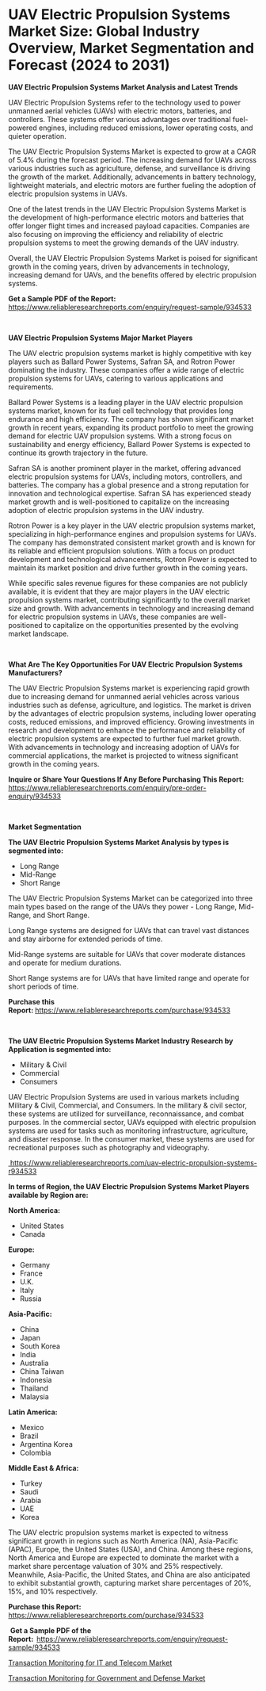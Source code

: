 <p><h1>UAV Electric Propulsion Systems Market Size: Global Industry Overview, Market Segmentation and Forecast (2024 to 2031)</h1></p><p><strong>UAV Electric Propulsion Systems Market Analysis and Latest Trends</strong></p>
<p><p>UAV Electric Propulsion Systems refer to the technology used to power unmanned aerial vehicles (UAVs) with electric motors, batteries, and controllers. These systems offer various advantages over traditional fuel-powered engines, including reduced emissions, lower operating costs, and quieter operation.</p><p>The UAV Electric Propulsion Systems Market is expected to grow at a CAGR of 5.4% during the forecast period. The increasing demand for UAVs across various industries such as agriculture, defense, and surveillance is driving the growth of the market. Additionally, advancements in battery technology, lightweight materials, and electric motors are further fueling the adoption of electric propulsion systems in UAVs.</p><p>One of the latest trends in the UAV Electric Propulsion Systems Market is the development of high-performance electric motors and batteries that offer longer flight times and increased payload capacities. Companies are also focusing on improving the efficiency and reliability of electric propulsion systems to meet the growing demands of the UAV industry.</p><p>Overall, the UAV Electric Propulsion Systems Market is poised for significant growth in the coming years, driven by advancements in technology, increasing demand for UAVs, and the benefits offered by electric propulsion systems.</p></p>
<p><strong>Get a Sample PDF of the Report:&nbsp;</strong> <a href="https://www.reliableresearchreports.com/enquiry/request-sample/934533">https://www.reliableresearchreports.com/enquiry/request-sample/934533</a></p>
<p>&nbsp;</p>
<p><strong>UAV Electric Propulsion Systems Major Market Players</strong></p>
<p><p>The UAV electric propulsion systems market is highly competitive with key players such as Ballard Power Systems, Safran SA, and Rotron Power dominating the industry. These companies offer a wide range of electric propulsion systems for UAVs, catering to various applications and requirements.</p><p>Ballard Power Systems is a leading player in the UAV electric propulsion systems market, known for its fuel cell technology that provides long endurance and high efficiency. The company has shown significant market growth in recent years, expanding its product portfolio to meet the growing demand for electric UAV propulsion systems. With a strong focus on sustainability and energy efficiency, Ballard Power Systems is expected to continue its growth trajectory in the future.</p><p>Safran SA is another prominent player in the market, offering advanced electric propulsion systems for UAVs, including motors, controllers, and batteries. The company has a global presence and a strong reputation for innovation and technological expertise. Safran SA has experienced steady market growth and is well-positioned to capitalize on the increasing adoption of electric propulsion systems in the UAV industry.</p><p>Rotron Power is a key player in the UAV electric propulsion systems market, specializing in high-performance engines and propulsion systems for UAVs. The company has demonstrated consistent market growth and is known for its reliable and efficient propulsion solutions. With a focus on product development and technological advancements, Rotron Power is expected to maintain its market position and drive further growth in the coming years.</p><p>While specific sales revenue figures for these companies are not publicly available, it is evident that they are major players in the UAV electric propulsion systems market, contributing significantly to the overall market size and growth. With advancements in technology and increasing demand for electric propulsion systems in UAVs, these companies are well-positioned to capitalize on the opportunities presented by the evolving market landscape.</p></p>
<p>&nbsp;</p>
<p><strong>What Are The Key Opportunities For UAV Electric Propulsion Systems Manufacturers?</strong></p>
<p><p>The UAV Electric Propulsion Systems market is experiencing rapid growth due to increasing demand for unmanned aerial vehicles across various industries such as defense, agriculture, and logistics. The market is driven by the advantages of electric propulsion systems, including lower operating costs, reduced emissions, and improved efficiency. Growing investments in research and development to enhance the performance and reliability of electric propulsion systems are expected to further fuel market growth. With advancements in technology and increasing adoption of UAVs for commercial applications, the market is projected to witness significant growth in the coming years.</p></p>
<p><strong>Inquire or Share Your Questions If Any Before Purchasing This Report:</strong> <a href="https://www.reliableresearchreports.com/enquiry/pre-order-enquiry/934533">https://www.reliableresearchreports.com/enquiry/pre-order-enquiry/934533</a></p>
<p>&nbsp;</p>
<p><strong>Market Segmentation</strong></p>
<p><strong>The UAV Electric Propulsion Systems Market Analysis by types is segmented into:</strong></p>
<p><ul><li>Long Range</li><li>Mid-Range</li><li>Short Range</li></ul></p>
<p><p>The UAV Electric Propulsion Systems Market can be categorized into three main types based on the range of the UAVs they power - Long Range, Mid-Range, and Short Range. </p><p>Long Range systems are designed for UAVs that can travel vast distances and stay airborne for extended periods of time. </p><p>Mid-Range systems are suitable for UAVs that cover moderate distances and operate for medium durations. </p><p>Short Range systems are for UAVs that have limited range and operate for short periods of time.</p></p>
<p><strong>Purchase this Report:&nbsp;</strong><a href="https://www.reliableresearchreports.com/purchase/934533">https://www.reliableresearchreports.com/purchase/934533</a></p>
<p>&nbsp;</p>
<p><strong>The UAV Electric Propulsion Systems Market Industry Research by Application is segmented into:</strong></p>
<p><ul><li>Military & Civil</li><li>Commercial</li><li>Consumers</li></ul></p>
<p><p>UAV Electric Propulsion Systems are used in various markets including Military & Civil, Commercial, and Consumers. In the military & civil sector, these systems are utilized for surveillance, reconnaissance, and combat purposes. In the commercial sector, UAVs equipped with electric propulsion systems are used for tasks such as monitoring infrastructure, agriculture, and disaster response. In the consumer market, these systems are used for recreational purposes such as photography and videography.</p></p>
<p><a href="https://www.reliableresearchreports.com/uav-electric-propulsion-systems-r934533">&nbsp;https://www.reliableresearchreports.com/uav-electric-propulsion-systems-r934533</a></p>
<p><strong>In terms of Region, the UAV Electric Propulsion Systems Market Players available by Region are:</strong></p>
<p>
    <p> <strong> North America: </strong>
        <ul>
            <li>United States</li>
            <li>Canada</li>
        </ul>
        </p> 
    <p> <strong> Europe: </strong>
        <ul>
            <li>Germany</li>
            <li>France</li>
            <li>U.K.</li>
            <li>Italy</li>
            <li>Russia</li>
        </ul>
        </p> 
    <p> <strong> Asia-Pacific: </strong>
        <ul>
            <li>China</li>
            <li>Japan</li>
            <li>South Korea</li>
            <li>India</li>
            <li>Australia</li>
            <li>China Taiwan</li>
            <li>Indonesia</li>
            <li>Thailand</li>
            <li>Malaysia</li>
        </ul>
        </p> 
    <p> <strong> Latin America: </strong>
        <ul>
            <li>Mexico</li>
            <li>Brazil</li>
            <li>Argentina Korea</li>
            <li>Colombia</li>
        </ul>
        </p> 
    <p> <strong> Middle East & Africa: </strong>
        <ul>
            <li>Turkey</li>
            <li>Saudi</li>
            <li>Arabia</li>
            <li>UAE</li>
            <li>Korea</li>
        </ul>
    </p>
    </p>
<p><p>The UAV electric propulsion systems market is expected to witness significant growth in regions such as North America (NA), Asia-Pacific (APAC), Europe, the United States (USA), and China. Among these regions, North America and Europe are expected to dominate the market with a market share percentage valuation of 30% and 25% respectively. Meanwhile, Asia-Pacific, the United States, and China are also anticipated to exhibit substantial growth, capturing market share percentages of 20%, 15%, and 10% respectively.</p></p>
<p><strong>Purchase this Report: </strong><a href="https://www.reliableresearchreports.com/purchase/934533">https://www.reliableresearchreports.com/purchase/934533</a></p>
<p>&nbsp;<strong>Get a Sample PDF of the Report:&nbsp;&nbsp;</strong><a href="https://www.reliableresearchreports.com/enquiry/request-sample/934533">https://www.reliableresearchreports.com/enquiry/request-sample/934533</a></p>
<p><strong></strong></p>
<p><p><a href="https://github.com/flwellarose/Market-Research-Report-List-2/blob/main/transaction-monitoring-for-it-and-telecom-market.md">Transaction Monitoring for IT and Telecom Market</a></p><p><a href="https://github.com/AndreanneHane2023/Market-Research-Report-List-2/blob/main/transaction-monitoring-for-government-and-defense-market.md">Transaction Monitoring for Government and Defense Market</a></p></p>